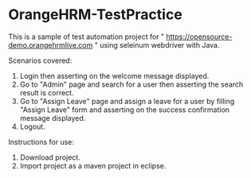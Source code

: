 # OrangeHRM-TestPractice

This is a sample of test automation project for " https://opensource-demo.orangehrmlive.com " using seleinum webdriver with Java.

Scenarios covered:

1. Login then asserting on the welcome message displayed.
2. Go to "Admin" page and search for a user then asserting the search result is correct.
3. Go to "Assign Leave" page and assign a leave for a user by filling "Assign Leave" form and asserting on the success confirmation message displayed.
4. Logout.


Instructions for use:

1. Download project.
2. Import project as a maven project in eclipse.
